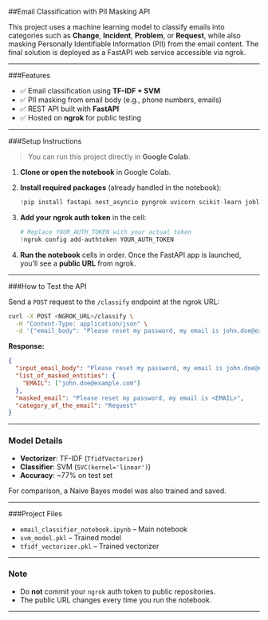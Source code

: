 ##Email Classification with PII Masking API

This project uses a machine learning model to classify emails into categories such as **Change**, **Incident**, **Problem**, or **Request**, while also masking Personally Identifiable Information (PII) from the email content. The final solution is deployed as a FastAPI web service accessible via ngrok.

---

###Features

* ✅ Email classification using **TF-IDF + SVM**
* ✅ PII masking from email body (e.g., phone numbers, emails)
* ✅ REST API built with **FastAPI**
* ✅ Hosted on **ngrok** for public testing

---

###Setup Instructions

> You can run this project directly in **Google Colab**.

1. **Clone or open the notebook** in Google Colab.

2. **Install required packages** (already handled in the notebook):

   ```python
   !pip install fastapi nest_asyncio pyngrok uvicorn scikit-learn joblib
   ```

3. **Add your ngrok auth token** in the cell:

   ```python
   # Replace YOUR_AUTH_TOKEN with your actual token
   !ngrok config add-authtoken YOUR_AUTH_TOKEN
   ```

4. **Run the notebook** cells in order. Once the FastAPI app is launched, you’ll see a **public URL** from ngrok.

---

###How to Test the API

Send a `POST` request to the `/classify` endpoint at the ngrok URL:

```bash
curl -X POST <NGROK_URL>/classify \
  -H "Content-Type: application/json" \
  -d '{"email_body": "Please reset my password, my email is john.doe@example.com"}'
```

**Response:**

```json
{
  "input_email_body": "Please reset my password, my email is john.doe@example.com",
  "list_of_masked_entities": {
    "EMAIL": ["john.doe@example.com"]
  },
  "masked_email": "Please reset my password, my email is <EMAIL>",
  "category_of_the_email": "Request"
}
```

---

### Model Details

* **Vectorizer**: TF-IDF (`TfidfVectorizer`)
* **Classifier**: SVM (`SVC(kernel='linear')`)
* **Accuracy**: \~77% on test set

For comparison, a Naive Bayes model was also trained and saved.

---

###Project Files

* `email_classifier_notebook.ipynb` – Main notebook
* `svm_model.pkl` – Trained model
* `tfidf_vectorizer.pkl` – Trained vectorizer

---

### Note

* Do **not** commit your `ngrok` auth token to public repositories.
* The public URL changes every time you run the notebook.

---
